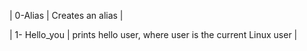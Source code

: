 | 0-Alias | Creates an alias |

| 1- Hello_you | prints hello user, where user is the current Linux user |
